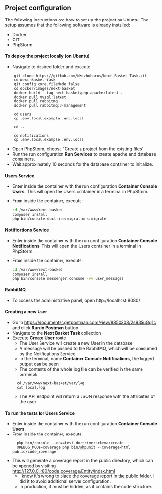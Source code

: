 ## Project configuration

The following instructions are how to set up the project on Ubuntu.
The setup assumes that the following software is already installed:

* Docker
* GIT
* PhpStorm

#### To deploy the project locally (on Ubuntu)

* Navigate to desired folder and execute

```shell
    git clone https://github.com/NKozhuharov/Next-Basket-Task.git
    cd Next-Basket-Task
    git config core.fileMode false
    cd docker/images/next-basket
    docker build --tag next-basket/php-apache:latest .
    docker pull mysql:latest
    docker pull rabbitmq
    docker pull rabbitmq:3-management
    
    cd users
    cp .env.local.example .env.local
    
    cd ..
    
    cd notifications
    cp .env.local.example .env.local
```

* Open PhpStorm, choose "Create a project from the existing files"
* Run the run configuration **Run Services** to create apache and database containers.
* Wait approximately 10 seconds for the database container to initialize.

#### Users Service

* Enter inside the container with the run configuration **Container Console Users**. This will open the Users container in a terminal in PhpStorm.
* From inside the container, execute:

  ```sh
  cd /var/www/next-basket
  composer install
  php bin/console doctrine:migrations:migrate
  ```

#### Notifications Service

* Enter inside the container with the run configuration **Container Console Notifications**. This will open the Users container in a terminal in PhpStorm.
* From inside the container, execute:

  ```sh
  cd /var/www/next-basket
  composer install
  php bin/console messenger:consume -vv user_messages
  ```

#### RabbitMQ
* To access the administrative panel, open http://localhost:8080/

#### Creating a new User
* Go to https://documenter.getpostman.com/view/8850308/2s935uGg1c and click **Run in Postman** button
* Navigate to the **Next Basket Task** collection
* Execute **Create User** route
  * The User Service will create a new User in the database
  * A message will be pushed to the RabbitMQ, which will be consumed by the Notifications Service
  * In the terminal, name **Container Console Notifications**, the logged output can be seen
  * The contents of the whole log file can be verified in the same terminal:
  ```shell
    cd /var/www/next-basket/var/log
    cat local.log
  ```
  * The API endpoint will return a JSON response with the attributes of the user

#### To run the tests for Users Service
* Enter inside the container with the run configuration **Container Console Users**.
* From inside the container, execute:
  ```shell
    php bin/console --env=test doctrine:schema:create
    XDEBUG_MODE=coverage php bin/phpunit --coverage-html public/code_coverage
  ```
* This will generate a coverage report in the public directory, which can be opened by visiting http://127.0.0.1:80/code_coverage/Entity/index.html
  * I know it's wrong to place the coverage report in the public folder. I did it to avoid additional server configuration.
  * In production, it must be hidden, as it contains the code structure.